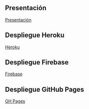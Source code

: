 ## Presentación

[Presentación](https://docs.google.com/presentation/d/1oeb18JGGsxxnhB-O4mkJg0Jzen_-ow3NpZN1B8-SKwQ/edit?usp=sharing)

## Despliegue Heroku

[Heroku](https://gdg-project.herokuapp.com/)

## Despliegue Firebase

[Firebase](https://ggd-project.firebaseapp.com/)

## Despliegue GitHub Pages

[GH Pages](https://anavzqz.github.io/GDG-Project/)
